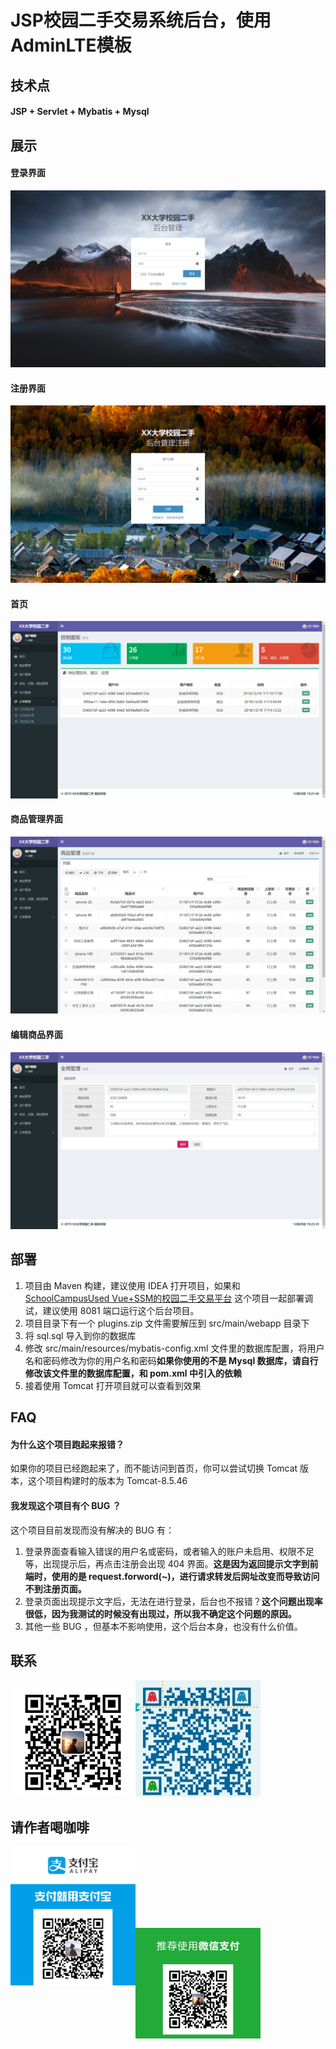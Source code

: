 # JSP校园二手交易系统后台，使用AdminLTE模板
## 技术点
#### JSP + Servlet + Mybatis + Mysql
## 展示
#### 登录界面
![登录界面](https://github.com/jdassd/imgRepository/blob/master/TIM%E6%88%AA%E5%9B%BE20191220192109.png)
#### 注册界面
![注册界面](https://github.com/jdassd/imgRepository/blob/master/TIM%E6%88%AA%E5%9B%BE20191220192137.png)
#### 首页
![首页](https://github.com/jdassd/imgRepository/blob/master/TIM%E6%88%AA%E5%9B%BE20191220192240.png)
#### 商品管理界面
![商品管理界面](https://github.com/jdassd/imgRepository/blob/master/TIM%E6%88%AA%E5%9B%BE20191220192329.png)
#### 编辑商品界面
![编辑商品界面](https://github.com/jdassd/imgRepository/blob/master/TIM%E6%88%AA%E5%9B%BE20191220192421.png)
## 部署
1. 项目由 Maven 构建，建议使用 IDEA 打开项目，如果和 [SchoolCampusUsed Vue+SSM的校园二手交易平台](https://github.com/jdassd/SchoolCampusUsed) 这个项目一起部署调试，建议使用 8081 端口运行这个后台项目。
2. 项目目录下有一个 plugins.zip 文件需要解压到 src/main/webapp 目录下
3. 将 sql.sql 导入到你的数据库
4. 修改 src/main/resources/mybatis-config.xml 文件里的数据库配置，将用户名和密码修改为你的用户名和密码**如果你使用的不是 Mysql 数据库，请自行修改该文件里的数据库配置，和 pom.xml 中引入的依赖**
5. 接着使用 Tomcat 打开项目就可以查看到效果

## FAQ
#### 为什么这个项目跑起来报错？
如果你的项目已经跑起来了，而不能访问到首页，你可以尝试切换 Tomcat 版本，这个项目构建时的版本为 Tomcat-8.5.46
#### 我发现这个项目有个 BUG ？
这个项目目前发现而没有解决的 BUG 有：
1. 登录界面查看输入错误的用户名或密码，或者输入的账户未启用、权限不足等，出现提示后，再点击注册会出现 404 界面。**这是因为返回提示文字到前端时，使用的是 request.forword(~)，进行请求转发后网址改变而导致访问不到注册页面。**
2. 登录页面出现提示文字后，无法在进行登录，后台也不报错？**这个问题出现率很低，因为我测试的时候没有出现过，所以我不确定这个问题的原因。**
3. 其他一些 BUG ，但基本不影响使用，这个后台本身，也没有什么价值。

## 联系
<img src="https://github.com/jdassd/imgRepository/blob/master/%E6%B7%BB%E5%8A%A0%E5%BE%AE%E4%BF%A1%E5%A5%BD%E5%8F%8B%E7%A0%81.jpg" width="200" hegiht="200" alt="微信添加好友码" /><img src="https://github.com/jdassd/imgRepository/blob/master/%E6%B7%BB%E5%8A%A0QQ%E5%A5%BD%E5%8F%8B%E7%A0%81.jpg" width="200" hegiht="200" alt="QQ添加好友码" />


## 请作者喝咖啡
<img src="https://github.com/jdassd/imgRepository/blob/master/%E6%94%AF%E4%BB%98%E5%AE%9D%E6%94%B6%E6%AC%BE%E7%A0%81.jpg" width="200" hegiht="200" alt="支付宝收款码" /><img src="https://github.com/jdassd/imgRepository/blob/master/%E5%BE%AE%E4%BF%A1%E6%94%B6%E6%AC%BE%E7%A0%81.jpg" width="200" hegiht="200" align=center alt="微信收款码" />

